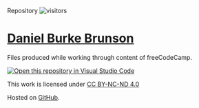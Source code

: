 Repository ![visitors](https://visitor-badge.glitch.me/badge?page_id=burkebrunson.freeCodeCamp)

# [Daniel Burke Brunson](https://www.freecodecamp.org/burkebrunson)

Files produced while working through content of freeCodeCamp.

[![Open this repository in Visual Studio Code](https://open.vscode.dev/badges/open-in-vscode.svg)](https://open.vscode.dev/burkebrunson/freeCodeCamp)

This work is licensed under [CC BY-NC-ND 4.0](https://creativecommons.org/licenses/by-nc-nd/4.0/)

Hosted on <a href="https://github.com/burkebrunson/freeCodeCamp" target="_blank" rel="noopener">GitHub</a>.
